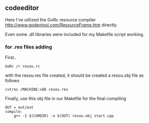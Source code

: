 ## codeeditor

Here I've utilized the GoRc resource compiler http://www.godevtool.com/ResourceFrame.htm directly.

Even some .dll libraries were included for my Makefile script working.

### for .res files adding
First..
```
GoRc /r resou.rc
```

with the resou.res file created, it should be created a resou.obj file as follows

```
cvtres /MACHINE:x86 resou.res
```

Finally, use this obj file in our Makefile for the final compiling

```
OUT = out/out
compile:
	g++ -I $(CURDIR) -o $(OUT) resou.obj start.cpp
```
